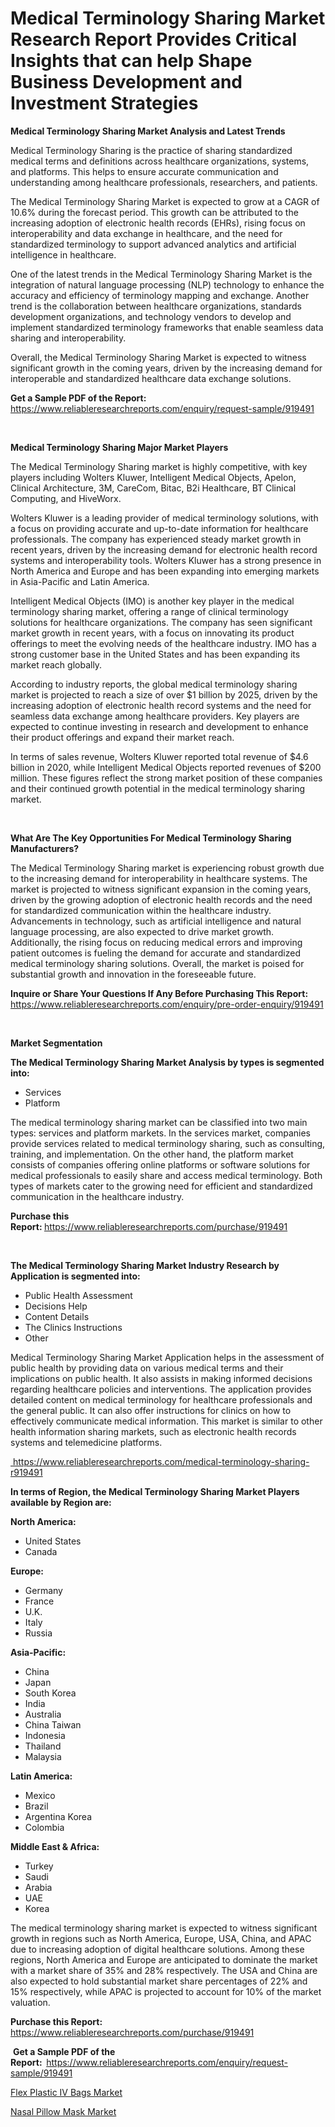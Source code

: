<p><h1>Medical Terminology Sharing Market Research Report Provides Critical Insights that can help Shape Business Development and Investment Strategies</h1></p><p><strong>Medical Terminology Sharing Market Analysis and Latest Trends</strong></p>
<p><p>Medical Terminology Sharing is the practice of sharing standardized medical terms and definitions across healthcare organizations, systems, and platforms. This helps to ensure accurate communication and understanding among healthcare professionals, researchers, and patients.</p><p>The Medical Terminology Sharing Market is expected to grow at a CAGR of 10.6% during the forecast period. This growth can be attributed to the increasing adoption of electronic health records (EHRs), rising focus on interoperability and data exchange in healthcare, and the need for standardized terminology to support advanced analytics and artificial intelligence in healthcare.</p><p>One of the latest trends in the Medical Terminology Sharing Market is the integration of natural language processing (NLP) technology to enhance the accuracy and efficiency of terminology mapping and exchange. Another trend is the collaboration between healthcare organizations, standards development organizations, and technology vendors to develop and implement standardized terminology frameworks that enable seamless data sharing and interoperability.</p><p>Overall, the Medical Terminology Sharing Market is expected to witness significant growth in the coming years, driven by the increasing demand for interoperable and standardized healthcare data exchange solutions.</p></p>
<p><strong>Get a Sample PDF of the Report:&nbsp;</strong> <a href="https://www.reliableresearchreports.com/enquiry/request-sample/919491">https://www.reliableresearchreports.com/enquiry/request-sample/919491</a></p>
<p>&nbsp;</p>
<p><strong>Medical Terminology Sharing Major Market Players</strong></p>
<p><p>The Medical Terminology Sharing market is highly competitive, with key players including Wolters Kluwer, Intelligent Medical Objects, Apelon, Clinical Architecture, 3M, CareCom, Bitac, B2i Healthcare, BT Clinical Computing, and HiveWorx.</p><p>Wolters Kluwer is a leading provider of medical terminology solutions, with a focus on providing accurate and up-to-date information for healthcare professionals. The company has experienced steady market growth in recent years, driven by the increasing demand for electronic health record systems and interoperability tools. Wolters Kluwer has a strong presence in North America and Europe and has been expanding into emerging markets in Asia-Pacific and Latin America.</p><p>Intelligent Medical Objects (IMO) is another key player in the medical terminology sharing market, offering a range of clinical terminology solutions for healthcare organizations. The company has seen significant market growth in recent years, with a focus on innovating its product offerings to meet the evolving needs of the healthcare industry. IMO has a strong customer base in the United States and has been expanding its market reach globally.</p><p>According to industry reports, the global medical terminology sharing market is projected to reach a size of over $1 billion by 2025, driven by the increasing adoption of electronic health record systems and the need for seamless data exchange among healthcare providers. Key players are expected to continue investing in research and development to enhance their product offerings and expand their market reach.</p><p>In terms of sales revenue, Wolters Kluwer reported total revenue of $4.6 billion in 2020, while Intelligent Medical Objects reported revenues of $200 million. These figures reflect the strong market position of these companies and their continued growth potential in the medical terminology sharing market.</p></p>
<p>&nbsp;</p>
<p><strong>What Are The Key Opportunities For Medical Terminology Sharing Manufacturers?</strong></p>
<p><p>The Medical Terminology Sharing market is experiencing robust growth due to the increasing demand for interoperability in healthcare systems. The market is projected to witness significant expansion in the coming years, driven by the growing adoption of electronic health records and the need for standardized communication within the healthcare industry. Advancements in technology, such as artificial intelligence and natural language processing, are also expected to drive market growth. Additionally, the rising focus on reducing medical errors and improving patient outcomes is fueling the demand for accurate and standardized medical terminology sharing solutions. Overall, the market is poised for substantial growth and innovation in the foreseeable future.</p></p>
<p><strong>Inquire or Share Your Questions If Any Before Purchasing This Report:</strong> <a href="https://www.reliableresearchreports.com/enquiry/pre-order-enquiry/919491">https://www.reliableresearchreports.com/enquiry/pre-order-enquiry/919491</a></p>
<p>&nbsp;</p>
<p><strong>Market Segmentation</strong></p>
<p><strong>The Medical Terminology Sharing Market Analysis by types is segmented into:</strong></p>
<p><ul><li>Services</li><li>Platform</li></ul></p>
<p><p>The medical terminology sharing market can be classified into two main types: services and platform markets. In the services market, companies provide services related to medical terminology sharing, such as consulting, training, and implementation. On the other hand, the platform market consists of companies offering online platforms or software solutions for medical professionals to easily share and access medical terminology. Both types of markets cater to the growing need for efficient and standardized communication in the healthcare industry.</p></p>
<p><strong>Purchase this Report:&nbsp;</strong><a href="https://www.reliableresearchreports.com/purchase/919491">https://www.reliableresearchreports.com/purchase/919491</a></p>
<p>&nbsp;</p>
<p><strong>The Medical Terminology Sharing Market Industry Research by Application is segmented into:</strong></p>
<p><ul><li>Public Health Assessment</li><li>Decisions Help</li><li>Content Details</li><li>The Clinics Instructions</li><li>Other</li></ul></p>
<p><p>Medical Terminology Sharing Market Application helps in the assessment of public health by providing data on various medical terms and their implications on public health. It also assists in making informed decisions regarding healthcare policies and interventions. The application provides detailed content on medical terminology for healthcare professionals and the general public. It can also offer instructions for clinics on how to effectively communicate medical information. This market is similar to other health information sharing markets, such as electronic health records systems and telemedicine platforms.</p></p>
<p><a href="https://www.reliableresearchreports.com/medical-terminology-sharing-r919491">&nbsp;https://www.reliableresearchreports.com/medical-terminology-sharing-r919491</a></p>
<p><strong>In terms of Region, the Medical Terminology Sharing Market Players available by Region are:</strong></p>
<p>
    <p> <strong> North America: </strong>
        <ul>
            <li>United States</li>
            <li>Canada</li>
        </ul>
        </p> 
    <p> <strong> Europe: </strong>
        <ul>
            <li>Germany</li>
            <li>France</li>
            <li>U.K.</li>
            <li>Italy</li>
            <li>Russia</li>
        </ul>
        </p> 
    <p> <strong> Asia-Pacific: </strong>
        <ul>
            <li>China</li>
            <li>Japan</li>
            <li>South Korea</li>
            <li>India</li>
            <li>Australia</li>
            <li>China Taiwan</li>
            <li>Indonesia</li>
            <li>Thailand</li>
            <li>Malaysia</li>
        </ul>
        </p> 
    <p> <strong> Latin America: </strong>
        <ul>
            <li>Mexico</li>
            <li>Brazil</li>
            <li>Argentina Korea</li>
            <li>Colombia</li>
        </ul>
        </p> 
    <p> <strong> Middle East & Africa: </strong>
        <ul>
            <li>Turkey</li>
            <li>Saudi</li>
            <li>Arabia</li>
            <li>UAE</li>
            <li>Korea</li>
        </ul>
    </p>
    </p>
<p><p>The medical terminology sharing market is expected to witness significant growth in regions such as North America, Europe, USA, China, and APAC due to increasing adoption of digital healthcare solutions. Among these regions, North America and Europe are anticipated to dominate the market with a market share of 35% and 28% respectively. The USA and China are also expected to hold substantial market share percentages of 22% and 15% respectively, while APAC is projected to account for 10% of the market valuation.</p></p>
<p><strong>Purchase this Report: </strong><a href="https://www.reliableresearchreports.com/purchase/919491">https://www.reliableresearchreports.com/purchase/919491</a></p>
<p>&nbsp;<strong>Get a Sample PDF of the Report:&nbsp;&nbsp;</strong><a href="https://www.reliableresearchreports.com/enquiry/request-sample/919491">https://www.reliableresearchreports.com/enquiry/request-sample/919491</a></p>
<p><strong></strong></p>
<p><p><a href="https://github.com/kmatchooka/Market-Research-Report-List-1/blob/main/flex-plastic-iv-bags-market.md">Flex Plastic IV Bags Market</a></p><p><a href="https://github.com/zmnbyevx75/Market-Research-Report-List-1/blob/main/nasal-pillow-mask-market.md">Nasal Pillow Mask Market</a></p></p>
